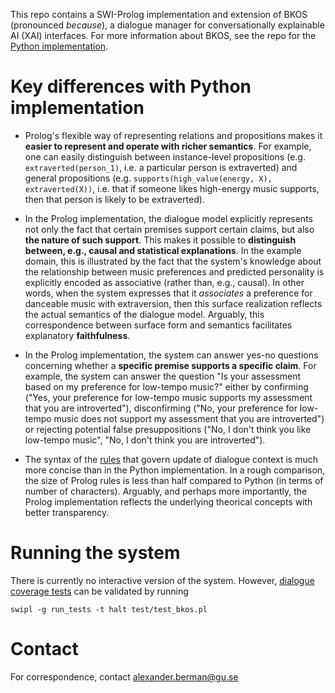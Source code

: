 This repo contains a SWI-Prolog implementation and extension of BKOS (pronounced _because_), a dialogue manager for conversationally explainable AI (XAI) interfaces. For more information about BKOS, see the repo for the [Python implementation](https://github.com/alex-berman/BKOS).

# Key differences with Python implementation

* Prolog's flexible way of representing relations and propositions makes it **easier to represent and operate with richer semantics**. For example, one can easily distinguish between instance-level propositions (e.g. `extraverted(person_1)`, i.e. a particular person is extraverted) and general propositions (e.g. `supports(high_value(energy, X), extraverted(X))`, i.e. that if someone likes high-energy music supports, then that person is likely to be extraverted).

- In the Prolog implementation, the dialogue model explicitly represents not only the fact that certain premises support certain claims, but also **the nature of such support**. This makes it possible to **distinguish between, e.g., causal and statistical explanations**. In the example domain, this is illustrated by the fact that the system's knowledge about the relationship between music preferences and predicted personality is explicitly encoded as associative (rather than, e.g., causal). In other words, when the system expresses that it _associates_ a preference for danceable music with extraversion, then this surface realization reflects the actual semantics of the dialogue model. Arguably, this correspondence between surface form and semantics facilitates explanatory **faithfulness**.

- In the Prolog implementation, the system can answer yes-no questions concerning whether a **specific premise supports a specific claim**. For example, the system can answer the question "Is your assessment based on my preference for low-tempo music?" either by confirming ("Yes, your preference for low-tempo music supports my assessment that you are introverted"), disconfirming ("No, your preference for low-tempo music does not support my assessment that you are introverted") or rejecting potential false presuppositions ("No, I don't think you like low-tempo music", "No, I don't think you are introverted").

- The syntax of the [rules](bkos.pl) that govern update of dialogue context is much more concise than in the Python implementation. In a rough comparison, the size of Prolog rules is less than half compared to Python (in terms of number of characters). Arguably, and perhaps more importantly, the Prolog implementation reflects the underlying theorical concepts with better transparency.

# Running the system

There is currently no interactive version of the system. However, [dialogue coverage tests](test/dialog_coverage.yml) can be validated by running

```
swipl -g run_tests -t halt test/test_bkos.pl
```

# Contact
For correspondence, contact alexander.berman@gu.se
